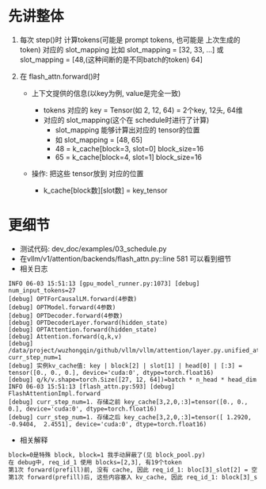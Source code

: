# 先讲整体

1. 每次 step()时
   计算tokens(可能是 prompt tokens, 也可能是 上次生成的token) 对应的 slot_mapping
   比如 slot_mapping = [32, 33, ...] 或 slot_mapping = [48,(这种间断的是不同batch的token) 64]

2. 在 flash_attn.forward()时
    - 上下文提供的信息(以key为例, value是完全一致)
        - tokens 对应的 key = Tensor(如 2, 12, 64) = 2个key, 12头, 64维
        - 对应的 slot_mapping(这个在 schedule时进行了计算)
            - slot_mapping 能够计算出对应的 tensor的位置
            - 如 slot_mapping = [48, 65]
            - 48 = k_cache[block=3, slot=0]  block_size=16
            - 65 = k_cache[block=4, slot=1]  block_size=16

    - 操作: 把这些 tensor放到 对应的位置
        - k_cache[block数][slot数] = key_tensor

# 更细节

- 测试代码: dev_doc/examples/03_schedule.py
- 在vllm/v1/attention/backends/flash_attn.py::line 581 可以看到细节
- 相关日志
```
INFO 06-03 15:51:13 [gpu_model_runner.py:1073] [debug] num_input_tokens=27
[debug] OPTForCausalLM.forward(4参数)
[debug] OPTModel.forward(4参数)
[debug] OPTDecoder.forward(4参数)
[debug] OPTDecoderLayer.forward(hidden_state)
[debug] OPTAttention.forward(hidden_state)
[debug] Attention.forward(q,k,v)
[debug] /data/project/wuzhongqin/github/vllm/vllm/attention/layer.py.unified_attention_with_output curr_step_num=1
[debug] 实例kv_cache值: key | block[2] | slot[1] | head[0] | [:3] = tensor([0., 0., 0.], device='cuda:0', dtype=torch.float16)
[debug] q/k/v.shape=torch.Size([27, 12, 64])=batch * n_head * head_dim
INFO 06-03 15:51:13 [flash_attn.py:593] [debug] FlashAttentionImpl.forward
[debug] curr_step_num=1. 存储之前 key_cache[3,2,0,:3]=tensor([0., 0., 0.], device='cuda:0', dtype=torch.float16)
[debug] curr_step_num=1. 存储之后 key_cache[3,2,0,:3]=tensor([ 1.2920, -0.9404,  2.4551], device='cuda:0', dtype=torch.float16)
```

- 相关解释
```txt
block=0是特殊 block, block=1 我手动屏蔽了(见 block_pool.py)
在 debug中, req_id_1 使用 blocks=[2,3], 有19个token
第1次 forward(prefill)前, 没有 cache, 因此 req_id_1: bloc[3]_slot[2] = 空
第1次 forward(prefill)后, 这些内容塞入 kv_cache, 因此 req_id_1: block[3]_slot[2] = 有值, 对应19th token的key
```
